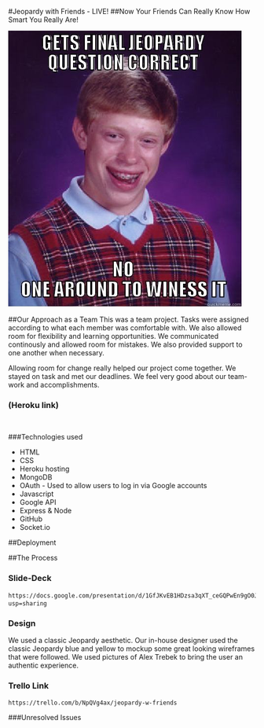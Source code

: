 #Jeopardy with Friends - LIVE!
##Now Your Friends Can Really Know How Smart You Really Are!

![Luck has Changed!](/public/images/readme.jpg)

##Our Approach as a Team
This was a team project. Tasks were assigned according to what each member was comfortable with. We also allowed room for flexibility and learning opportunities. We communicated continously and allowed room for mistakes. We also provided support to one another when necessary. 

Allowing room for change really helped our project come together. We stayed on task and met our deadlines. We feel very good about our team-work and accomplishments.


### (Heroku link) 

```


```

###Technologies used
* HTML
* CSS
* Heroku hosting
* MongoDB
* OAuth - Used to allow users to log in via Google accounts
* Javascript
* Google API
* Express & Node
* GitHub
* Socket.io

##Deployment 



##The Process

### Slide-Deck 
```
https://docs.google.com/presentation/d/1GfJKvEB1HDzsa3qXT_ceGQPwEn9gO0JQYY6jBtbI_MU/edit?usp=sharing
```

### Design
We used a classic Jeopardy aesthetic. Our in-house designer used the classic Jeopardy blue and yellow to mockup some great looking wireframes that were followed. We used pictures of Alex Trebek to bring the user an authentic experience. 

### Trello Link


```
https://trello.com/b/NpQVg4ax/jeopardy-w-friends

```



###Unresolved Issues







